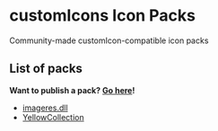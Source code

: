 # customIcons Icon Packs
Community-made customIcon-compatible icon packs

## List of packs
**Want to publish a pack? [Go here](/packs)!**

* [imageres.dll](/packs/imageres.dll.cIPack)
* [YellowCollection](/packs/YellowCollection.cIPack)